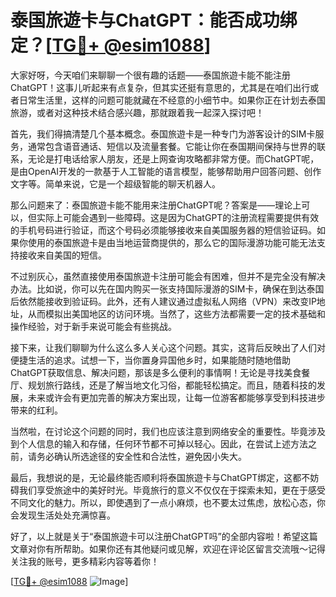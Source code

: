 # 泰国旅遊卡与ChatGPT：能否成功绑定？[[TG💪+ @esim1088](https://t.me/s/esim1088)]

大家好呀，今天咱们来聊聊一个很有趣的话题——泰国旅遊卡能不能注册ChatGPT！这事儿听起来有点复杂，但其实还挺有意思的，尤其是在咱们出行或者日常生活里，这样的问题可能就藏在不经意的小细节中。如果你正在计划去泰国旅游，或者对这种技术结合感兴趣，那就跟着我一起深入探讨吧！

首先，我们得搞清楚几个基本概念。泰国旅遊卡是一种专门为游客设计的SIM卡服务，通常包含语音通话、短信以及流量套餐。它能让你在泰国期间保持与世界的联系，无论是打电话给家人朋友，还是上网查询攻略都非常方便。而ChatGPT呢，是由OpenAI开发的一款基于人工智能的语言模型，能够帮助用户回答问题、创作文字等。简单来说，它是一个超级智能的聊天机器人。

那么问题来了：泰国旅遊卡能不能用来注册ChatGPT呢？答案是——理论上可以，但实际上可能会遇到一些障碍。这是因为ChatGPT的注册流程需要提供有效的手机号码进行验证，而这个号码必须能够接收来自美国服务器的短信验证码。如果你使用的泰国旅遊卡是由当地运营商提供的，那么它的国际漫游功能可能无法支持接收来自美国的短信。

不过别灰心，虽然直接使用泰国旅遊卡注册可能会有困难，但并不是完全没有解决办法。比如说，你可以先在国内购买一张支持国际漫游的SIM卡，确保在到达泰国后依然能接收到验证码。此外，还有人建议通过虚拟私人网络（VPN）来改变IP地址，从而模拟出美国地区的访问环境。当然了，这些方法都需要一定的技术基础和操作经验，对于新手来说可能会有些挑战。

接下来，让我们聊聊为什么这么多人关心这个问题。其实，这背后反映出了人们对便捷生活的追求。试想一下，当你置身异国他乡时，如果能随时随地借助ChatGPT获取信息、解决问题，那该是多么便利的事情啊！无论是寻找美食餐厅、规划旅行路线，还是了解当地文化习俗，都能轻松搞定。而且，随着科技的发展，未来或许会有更加完善的解决方案出现，让每一位游客都能够享受到科技进步带来的红利。

当然啦，在讨论这个问题的同时，我们也应该注意到网络安全的重要性。毕竟涉及到个人信息的输入和存储，任何环节都不可掉以轻心。因此，在尝试上述方法之前，请务必确认所选途径的安全性和合法性，避免因小失大。

最后，我想说的是，无论最终能否顺利将泰国旅遊卡与ChatGPT绑定，这都不妨碍我们享受旅途中的美好时光。毕竟旅行的意义不仅仅在于探索未知，更在于感受不同文化的魅力。所以，即使遇到了一点小麻烦，也不要太过焦虑，放松心态，你会发现生活处处充满惊喜。

好了，以上就是关于“泰国旅遊卡可以注册ChatGPT吗”的全部内容啦！希望这篇文章对你有所帮助。如果你还有其他疑问或见解，欢迎在评论区留言交流哦～记得关注我的账号，更多精彩内容等着你！

[[TG💪+ @esim1088](https://t.me/s/esim1088) ![Image](https://i.postimg.cc/4NQfJmqS/Snipaste-2025-05-13-00-14-12.png)]
